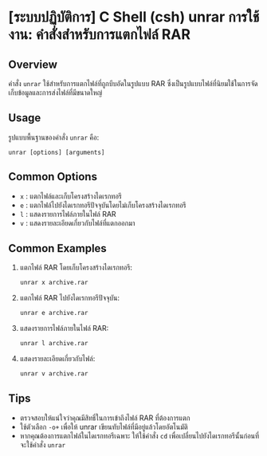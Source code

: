# [ระบบปฏิบัติการ] C Shell (csh) unrar การใช้งาน: คำสั่งสำหรับการแตกไฟล์ RAR

## Overview
คำสั่ง `unrar` ใช้สำหรับการแตกไฟล์ที่ถูกบีบอัดในรูปแบบ RAR ซึ่งเป็นรูปแบบไฟล์ที่นิยมใช้ในการจัดเก็บข้อมูลและการส่งไฟล์ที่มีขนาดใหญ่

## Usage
รูปแบบพื้นฐานของคำสั่ง `unrar` คือ:

```
unrar [options] [arguments]
```

## Common Options
- `x` : แตกไฟล์และเก็บโครงสร้างไดเรกทอรี
- `e` : แตกไฟล์ไปยังไดเรกทอรีปัจจุบันโดยไม่เก็บโครงสร้างไดเรกทอรี
- `l` : แสดงรายการไฟล์ภายในไฟล์ RAR
- `v` : แสดงรายละเอียดเกี่ยวกับไฟล์ที่แตกออกมา

## Common Examples
1. แตกไฟล์ RAR โดยเก็บโครงสร้างไดเรกทอรี:
   ```bash
   unrar x archive.rar
   ```

2. แตกไฟล์ RAR ไปยังไดเรกทอรีปัจจุบัน:
   ```bash
   unrar e archive.rar
   ```

3. แสดงรายการไฟล์ภายในไฟล์ RAR:
   ```bash
   unrar l archive.rar
   ```

4. แสดงรายละเอียดเกี่ยวกับไฟล์:
   ```bash
   unrar v archive.rar
   ```

## Tips
- ตรวจสอบให้แน่ใจว่าคุณมีสิทธิ์ในการเข้าถึงไฟล์ RAR ที่ต้องการแตก
- ใช้ตัวเลือก `-o+` เพื่อให้ unrar เขียนทับไฟล์ที่มีอยู่แล้วโดยอัตโนมัติ
- หากคุณต้องการแตกไฟล์ในไดเรกทอรีเฉพาะ ให้ใช้คำสั่ง `cd` เพื่อเปลี่ยนไปยังไดเรกทอรีนั้นก่อนที่จะใช้คำสั่ง `unrar`